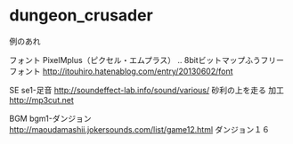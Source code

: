 # dungeon_crusader
例のあれ

フォント
PixelMplus（ピクセル・エムプラス） ‥ 8bitビットマップふうフリーフォント
http://itouhiro.hatenablog.com/entry/20130602/font

SE
se1-足音
http://soundeffect-lab.info/sound/various/
砂利の上を走る
加工
http://mp3cut.net


BGM
bgm1-ダンジョン
http://maoudamashii.jokersounds.com/list/game12.html
ダンジョン１６